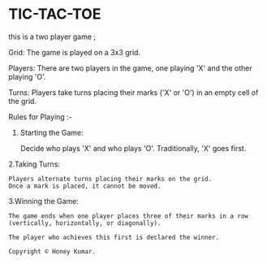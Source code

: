 # TIC-TAC-TOE

this is a two player game ;

Grid: The game is played on a 3x3 grid.

Players: There are two players in the game, one playing 'X' and the other playing 'O'.

Turns: Players take turns placing their marks ('X' or 'O') in an empty cell of the grid.



Rules for Playing :-


1. Starting the Game:

    Decide who plays 'X' and who plays 'O'. Traditionally, 'X' goes first.

2.Taking Turns:

    Players alternate turns placing their marks on the grid.
    Once a mark is placed, it cannot be moved.

3.Winning the Game:

    The game ends when one player places three of their marks in a row (vertically, horizontally, or diagonally).

    The player who achieves this first is declared the winner.

    Copyright © Honey Kumar.
